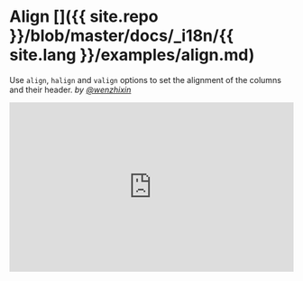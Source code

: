 # Align []({{ site.repo }}/blob/master/docs/_i18n/{{ site.lang }}/examples/align.md)

Use `align`, `halign` and `valign` options to set the alignment of the columns and their header. _by [@wenzhixin](https://github.com/wenzhixin)_

<iframe width="100%" height="300" src="http://jsfiddle.net/wenyi/e3nk137y/17/embedded/html,result" allowfullscreen="allowfullscreen" frameborder="0"></iframe>